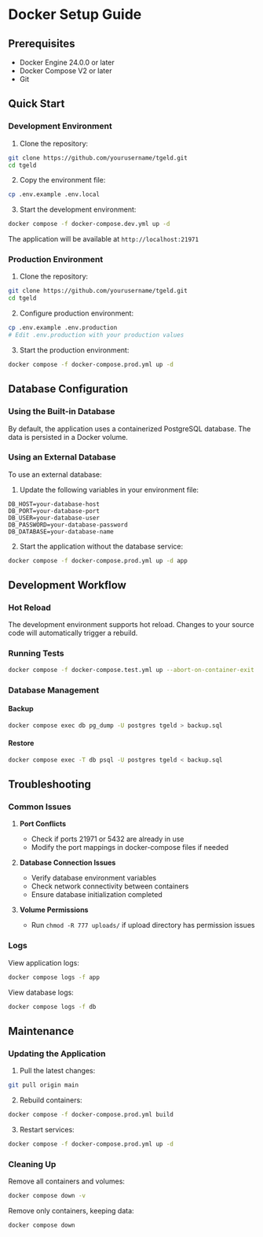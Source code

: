 # Docker Setup Guide

## Prerequisites

- Docker Engine 24.0.0 or later
- Docker Compose V2 or later
- Git

## Quick Start

### Development Environment

1. Clone the repository:

```bash
git clone https://github.com/yourusername/tgeld.git
cd tgeld
```

2. Copy the environment file:

```bash
cp .env.example .env.local
```

3. Start the development environment:

```bash
docker compose -f docker-compose.dev.yml up -d
```

The application will be available at `http://localhost:21971`

### Production Environment

1. Clone the repository:

```bash
git clone https://github.com/yourusername/tgeld.git
cd tgeld
```

2. Configure production environment:

```bash
cp .env.example .env.production
# Edit .env.production with your production values
```

3. Start the production environment:

```bash
docker compose -f docker-compose.prod.yml up -d
```

## Database Configuration

### Using the Built-in Database

By default, the application uses a containerized PostgreSQL database. The data is persisted in a Docker volume.

### Using an External Database

To use an external database:

1. Update the following variables in your environment file:

```env
DB_HOST=your-database-host
DB_PORT=your-database-port
DB_USER=your-database-user
DB_PASSWORD=your-database-password
DB_DATABASE=your-database-name
```

2. Start the application without the database service:

```bash
docker compose -f docker-compose.prod.yml up -d app
```

## Development Workflow

### Hot Reload

The development environment supports hot reload. Changes to your source code will automatically trigger a rebuild.

### Running Tests

```bash
docker compose -f docker-compose.test.yml up --abort-on-container-exit
```

### Database Management

#### Backup

```bash
docker compose exec db pg_dump -U postgres tgeld > backup.sql
```

#### Restore

```bash
docker compose exec -T db psql -U postgres tgeld < backup.sql
```

## Troubleshooting

### Common Issues

1. **Port Conflicts**

   - Check if ports 21971 or 5432 are already in use
   - Modify the port mappings in docker-compose files if needed

2. **Database Connection Issues**

   - Verify database environment variables
   - Check network connectivity between containers
   - Ensure database initialization completed

3. **Volume Permissions**
   - Run `chmod -R 777 uploads/` if upload directory has permission issues

### Logs

View application logs:

```bash
docker compose logs -f app
```

View database logs:

```bash
docker compose logs -f db
```

## Maintenance

### Updating the Application

1. Pull the latest changes:

```bash
git pull origin main
```

2. Rebuild containers:

```bash
docker compose -f docker-compose.prod.yml build
```

3. Restart services:

```bash
docker compose -f docker-compose.prod.yml up -d
```

### Cleaning Up

Remove all containers and volumes:

```bash
docker compose down -v
```

Remove only containers, keeping data:

```bash
docker compose down
```
